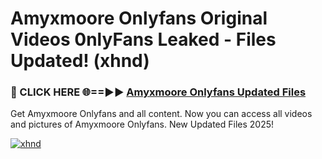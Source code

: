 # Amyxmoore Onlyfans Original Videos 0nlyFans Leaked - Files Updated! (xhnd)

<h3>🔴 CLICK HERE 🌐==►► <a href="https://tinyurl.com/2m67pmp6" rel="nofollow">Amyxmoore Onlyfans Updated Files</a></h3>

Get Amyxmoore Onlyfans and all content. Now you can access all videos and pictures of Amyxmoore Onlyfans. New Updated Files 2025!

[![xhnd](https://i.imgur.com/H4QAA4z.gif)](https://tinyurl.com/2m67pmp6)